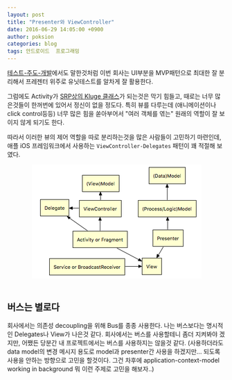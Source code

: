 ```yaml
---
layout: post
title: "Presenter와 ViewController"
date: 2016-06-29 14:05:00 +0900
author: poksion
categories: blog
tags: 안드로이드  프로그래밍
---
```


[테스트-주도-개발](/blog/2016/06/13/테스트-주도-개발.html)에서도 말한것처럼 이번 회사는 UI부분을 MVP패턴으로 최대한 잘 분리해서 프레젠터 위주로 유닛테스트를 알차게 잘 활용한다.

그럼에도 Activity가 [SRP상의 Kluge 클래스](/blog/2016/06/14/srp와-kludge-class.html#klugde-class)가 되는것은 막기 힘들고, 때로는 너무 많은것들이 한꺼번에 있어서 정신이 없을 정도다. 특히 뷰를 다루는데 (애니메이션이나 click control등등) 너무 많은 힘을 쏟아부어서 "여러 객체를 엮는" 원래의 역할이 잘 보이지 않게 되기도 한다.

따라서 이러한 뷰의 제어 역할을 따로 분리하는것을 많은 사람들이 고민하기 마련인데, 애플 iOS 프레임워크에서 사용하는 ``ViewController-Delegates`` 패턴이 꽤 적절해 보였다.

<div align="center"><img src="/assets/img/post/presenter-viewcontroller-in-android.png"/></div>

<br/>

버스는 별로다 <a name="bus-is-not-good"></a>
-----------

회사에서는 의존성 decoupling을 위해 Bus를 종종 사용한다. 나는 버스보다는 명시적인 Delegates나 View가 나은것 같다. 회사에서는 버스를 사용할테니 좀더 지켜봐야 겠지만, 어쨌든 당분간 내 프로젝트에서는 버스를 사용하지는 않을것 같다. (사용하더라도 data model의 변경 메시지 용도로 model과 presenter간 사용을 하겠지만... 되도록 사용을 안하는 방향으로 고민을 할것이다. 그건 차후에 application-context-model working in background 뭐 이런 주제로 고민을 해보자..)

